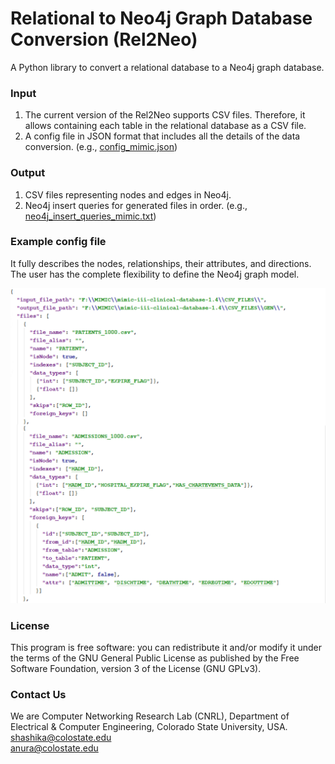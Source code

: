 # Relational to Neo4j Graph Database Conversion (Rel2Neo) #

A Python library to convert a relational database to a Neo4j graph database. 

### Input ###

1. The current version of the Rel2Neo supports CSV files. 
Therefore, it allows containing each table in the relational database as a CSV file.
2. A config file in JSON format that includes all the details of the data conversion. (e.g., [config_mimic.json](config/config_mimic.json))
 
### Output ###
1. CSV files representing nodes and edges in Neo4j.
2. Neo4j insert queries for generated files in order. (e.g., [neo4j_insert_queries_mimic.txt](neo4j_insert/neo4j_insert_queries_mimic.txt))

### Example config file ###
It fully describes the nodes, relationships, their attributes, and directions.
The user has the complete flexibility to define the Neo4j graph model.

![](misc/config.png)

### License
This program is free software: you can redistribute it and/or modify it under the terms of the GNU General Public License as published by the Free Software Foundation, version 3 of the License (GNU GPLv3).


### Contact Us
We are Computer Networking Research Lab (CNRL), Department of Electrical & Computer Engineering, Colorado State University, USA.\
[shashika@colostate.edu](mailto:shashika@colostate.edu)\
[anura@colostate.edu](mailto:anura@colostate.edu) 